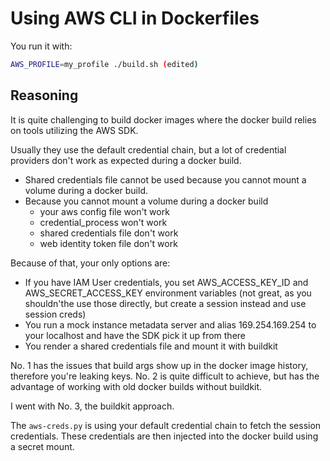 # Using AWS CLI in Dockerfiles

You run it with:

```sh
AWS_PROFILE=my_profile ./build.sh (edited) 
```

## Reasoning

It is quite challenging to build docker images where the docker build relies
on tools utilizing the AWS SDK.

Usually they use the default credential chain, but a lot of credential
providers don't work as expected during a docker build.

* Shared credentials file cannot be used because you cannot mount a volume
  during a docker build.
* Because you cannot mount a volume during a docker build
  * your aws config file won't work 
  * credential_process won't work
  * shared credentials file don't work
  * web identity token file don't work

Because of that, your only options are:

* If you have IAM User credentials, you set AWS_ACCESS_KEY_ID and 
  AWS_SECRET_ACCESS_KEY environment variables (not great, as you shouldn'the
  use those directly, but create a session instead and use session creds)
* You run a mock instance metadata server and alias 169.254.169.254 to your
  localhost and have the SDK pick it up from there
* You render a shared credentials file and mount it with buildkit

No. 1 has the issues that build args show up in the docker image history,
therefore you're leaking keys.
No. 2 is quite difficult to achieve, but has the advantage of working with old
docker builds without buildkit.

I went with No. 3, the buildkit approach.

The `aws-creds.py` is using your default credential chain to fetch the session
credentials. These credentials are then injected into the docker build using
a secret mount.
